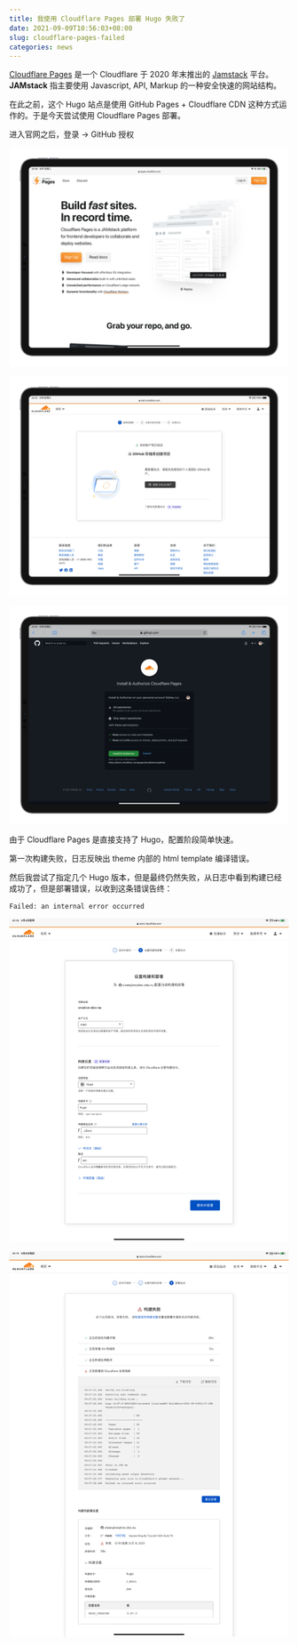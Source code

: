```yaml
---
title: 我使用 Cloudflare Pages 部署 Hugo 失败了
date: 2021-09-09T10:56:03+08:00
slug: cloudflare-pages-failed
categories: news
---
```


[Cloudflare Pages](https://pages.cloudflare.com) 是一个 Cloudflare 于 2020 年末推出的 [Jamstack](https://jamstack.org) 平台。**JAMstack** 指主要使用 Javascript, API, Markup 的一种安全快速的网站结构。

在此之前，这个 Hugo 站点是使用 GitHub Pages + Cloudflare CDN 这种方式运作的。于是今天尝试使用 Cloudflare Pages 部署。

进入官网之后，登录 -> GitHub 授权

![图片](assets/IMG_1.png)

![图片](assets/IMG_2.png)

![图片](assets/IMG_3.png)

由于 Cloudflare Pages 是直接支持了 Hugo，配置阶段简单快速。

第一次构建失败，日志反映出 theme 内部的 html template 编译错误。

然后我尝试了指定几个 Hugo 版本，但是最终仍然失败，从日志中看到构建已经成功了，但是部署错误，以收到这条错误告终：

```
Failed: an internal error occurred
```

![图片](assets/IMG_4.png)

![图片](assets/IMG_5.png)